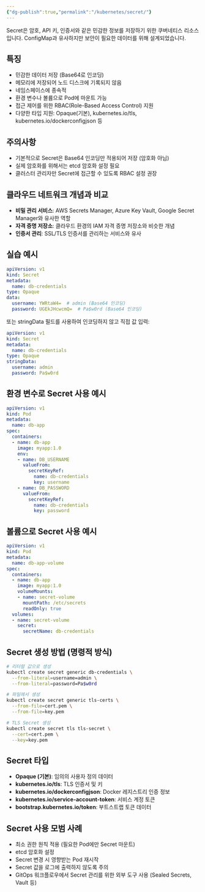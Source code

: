 ```yaml
---
{"dg-publish":true,"permalink":"/kubernetes/secret/"}
---
```



Secret은 암호, API 키, 인증서와 같은 민감한 정보를 저장하기 위한 쿠버네티스 리소스입니다. ConfigMap과 유사하지만 보안이 필요한 데이터를 위해 설계되었습니다.

## 특징

- 민감한 데이터 저장 (Base64로 인코딩)
- 메모리에 저장되어 노드 디스크에 기록되지 않음
- 네임스페이스에 종속적
- 환경 변수나 볼륨으로 Pod에 마운트 가능
- 접근 제어를 위한 RBAC(Role-Based Access Control) 지원
- 다양한 타입 지원: Opaque(기본), kubernetes.io/tls, kubernetes.io/dockerconfigjson 등

## 주의사항

- 기본적으로 Secret은 Base64 인코딩만 적용되어 저장 (암호화 아님)
- 실제 암호화를 위해서는 etcd 암호화 설정 필요
- 클러스터 관리자만 Secret에 접근할 수 있도록 RBAC 설정 권장

## 클라우드 네트워크 개념과 비교

- **비밀 관리 서비스**: AWS Secrets Manager, Azure Key Vault, Google Secret Manager와 유사한 역할
- **자격 증명 저장소**: 클라우드 환경의 IAM 자격 증명 저장소와 비슷한 개념
- **인증서 관리**: SSL/TLS 인증서를 관리하는 서비스와 유사

## 실습 예시

```yaml
apiVersion: v1
kind: Secret
metadata:
  name: db-credentials
type: Opaque
data:
  username: YWRtaW4=  # admin (Base64 인코딩)
  password: UGEkJHcwcmQ=  # Pa$w0rd (Base64 인코딩)
```

또는 stringData 필드를 사용하여 인코딩하지 않고 직접 값 입력:

```yaml
apiVersion: v1
kind: Secret
metadata:
  name: db-credentials
type: Opaque
stringData:
  username: admin
  password: Pa$w0rd
```

## 환경 변수로 Secret 사용 예시

```yaml
apiVersion: v1
kind: Pod
metadata:
  name: db-app
spec:
  containers:
  - name: db-app
    image: myapp:1.0
    env:
    - name: DB_USERNAME
      valueFrom:
        secretKeyRef:
          name: db-credentials
          key: username
    - name: DB_PASSWORD
      valueFrom:
        secretKeyRef:
          name: db-credentials
          key: password
```

## 볼륨으로 Secret 사용 예시

```yaml
apiVersion: v1
kind: Pod
metadata:
  name: db-app-volume
spec:
  containers:
  - name: db-app
    image: myapp:1.0
    volumeMounts:
    - name: secret-volume
      mountPath: /etc/secrets
      readOnly: true
  volumes:
  - name: secret-volume
    secret:
      secretName: db-credentials
```

## Secret 생성 방법 (명령적 방식)

```bash
# 리터럴 값으로 생성
kubectl create secret generic db-credentials \
  --from-literal=username=admin \
  --from-literal=password=Pa$w0rd

# 파일에서 생성
kubectl create secret generic tls-certs \
  --from-file=cert.pem \
  --from-file=key.pem

# TLS Secret 생성
kubectl create secret tls tls-secret \
  --cert=cert.pem \
  --key=key.pem
```

## Secret 타입

- **Opaque (기본)**: 임의의 사용자 정의 데이터
- **kubernetes.io/tls**: TLS 인증서 및 키
- **kubernetes.io/dockerconfigjson**: Docker 레지스트리 인증 정보
- **kubernetes.io/service-account-token**: 서비스 계정 토큰
- **bootstrap.kubernetes.io/token**: 부트스트랩 토큰 데이터

## Secret 사용 모범 사례

- 최소 권한 원칙 적용 (필요한 Pod에만 Secret 마운트)
- etcd 암호화 설정
- Secret 변경 시 영향받는 Pod 재시작
- Secret 값을 로그에 출력하지 않도록 주의
- GitOps 워크플로우에서 Secret 관리를 위한 외부 도구 사용 (Sealed Secrets, Vault 등)
